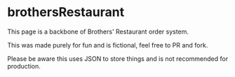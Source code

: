 # brothersRestaurant

This page is a backbone of Brothers' Restaurant order system. 

This was made purely for fun and is fictional, feel free to PR and fork.

Please be aware this uses JSON to store things and is not recommended for production. 
